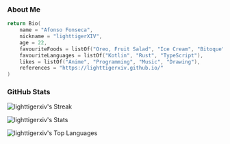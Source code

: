 ### About Me

```kotlin
return Bio(
    name = "Afonso Fonseca",
    nickname = "lighttigerXIV",
    age = 22,
    favouriteFoods = listOf("Oreo, Fruit Salad", "Ice Cream", "Bitoque", "Lasagna"),
    favouriteLanguages = listOf("Kotlin", "Rust", "TypeScript"),
    likes = listOf("Anime", "Programming", "Music", "Drawing"),
    references = "https://lighttigerxiv.github.io/"
)
```

### GitHub Stats
<div>
    
![lighttigerxiv's Streak](https://github-readme-streak-stats.herokuapp.com/?user=lighttigerxiv&theme=dracula&hide_border=true)
</div>
<div>
    
![lighttigerxiv's Stats](https://github-readme-stats.vercel.app/api?username=lighttigerxiv&theme=dracula&show_icons=true&hide_border=true&count_private=true)
</div>

<div>
    
![lighttigerxiv's Top Languages](https://github-readme-stats.vercel.app/api/top-langs/?username=lighttigerxiv&theme=dracula&show_icons=true&hide_border=true&layout=compact)
</div>

